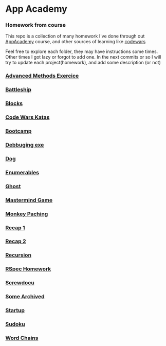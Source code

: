 # App Academy

### Homework from course

This repo is a collection of many homework I've done through out [AppAcademy](http://open.appacademy.io) course, and other sources of learning like [codewars](https://codewars.com)

Feel free to explore each folder, they may have instructions some times. Other times I got lazy or forgot to add one.
In the next commits or so I will try to update each project(homework), and add some description (or not)

### [Advanced Methods Exercice](advanced_methods_exercise/)
### [Battleship](battleship_project/)
### [Blocks](blocks_project/lib/)
### [Code Wars Katas](codewars_exercices/lib/)
### [Bootcamp](bootcamp_project/lib/bootcamp.rb)
### [Debbuging exe](debugging_exercise_2/lib/problems.rb)
### [Dog](dog_project/lib/dog.rb)
### [Enumerables](Enumerables/)
### [Ghost](Ghosts/)
### [Mastermind Game](mastermind_project/lib/)
### [Monkey Paching](monkey_patching_project/lib/array.rb)
### [Recap 1](recap_exercise_1/lib/problems.rb)
### [Recap 2](recap_exercise_2/lib/problems.rb)
### [Recursion](recursion_exercise/lib/)
### [RSpec Homework](rspec_homework/lib/)
### [Screwdocu](screwdoku/screwedoku/README.md)
### [Some Archived]()
### [Startup]()
### [Sudoku]()
### [Word Chains]()
